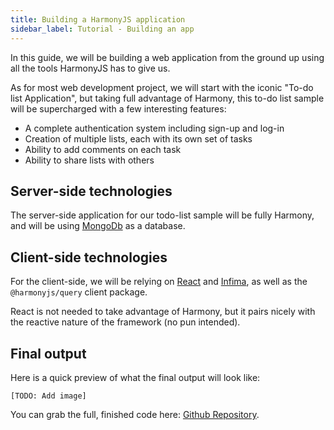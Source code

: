 ```yaml
---
title: Building a HarmonyJS application
sidebar_label: Tutorial - Building an app
---
```


In this guide, we will be building a web application from the ground up using all the tools
HarmonyJS has to give us.

As for most web development project, we will start with the iconic "To-do list Application",
but taking full advantage of Harmony, this to-do list sample will be supercharged with a few
interesting features:

* A complete authentication system including sign-up and log-in
* Creation of multiple lists, each with its own set of tasks
* Ability to add comments on each task
* Ability to share lists with others

## Server-side technologies

The server-side application for our todo-list sample will be fully Harmony, and will be using
[MongoDb](https://mongodb.org/) as a database.

## Client-side technologies

For the client-side, we will be relying on [React](http://reactjs.org/) and [Infima](https://facebookincubator.github.io/infima/docs/getting-started/introduction),
as well as the `@harmonyjs/query` client package.

React is not needed to take advantage of Harmony, but it pairs nicely with the reactive nature
of the framework (no pun intended).

## Final output

Here is a quick preview of what the final output will look like:

```
[TODO: Add image]
```

You can grab the full, finished code here: [Github Repository]().
